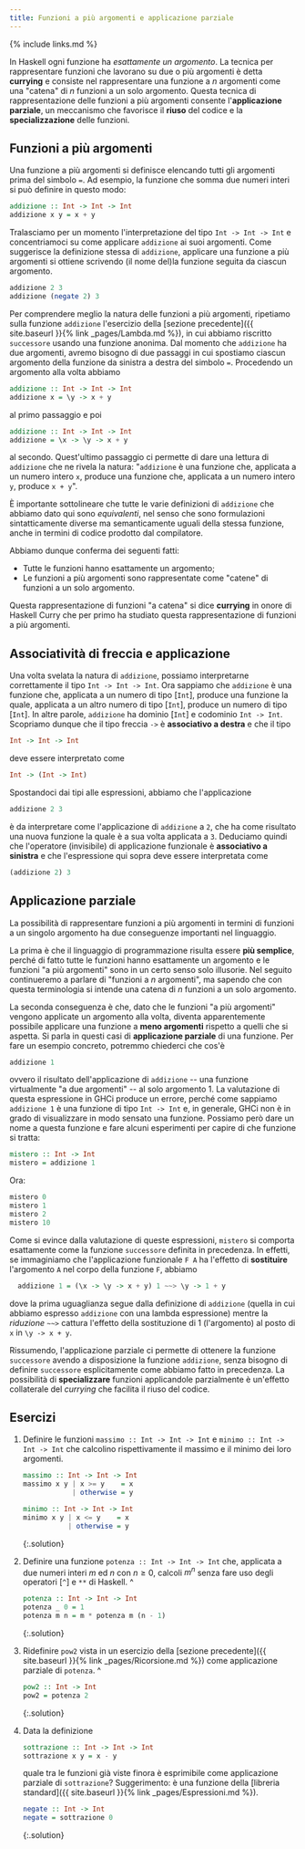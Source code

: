 ```yaml
---
title: Funzioni a più argomenti e applicazione parziale
---
```


{% include links.md %}

In Haskell ogni funzione ha *esattamente un argomento*. La tecnica
per rappresentare funzioni che lavorano su due o più argomenti è
detta **currying** e consiste nel rappresentare una funzione a $n$
argomenti come una "catena" di $n$ funzioni a un solo
argomento. Questa tecnica di rappresentazione delle funzioni a più
argomenti consente l'**applicazione parziale**, un meccanismo che
favorisce il **riuso** del codice e la **specializzazione** delle
funzioni.

## Funzioni a più argomenti

Una funzione a più argomenti si definisce elencando tutti gli
argomenti prima del simbolo `=`. Ad esempio, la funzione che somma
due numeri interi si può definire in questo modo:

``` haskell
addizione :: Int -> Int -> Int
addizione x y = x + y
```

Tralasciamo per un momento l'interpretazione del tipo `Int -> Int ->
Int` e concentriamoci su come applicare `addizione` ai suoi
argomenti. Come suggerisce la definizione stessa di `addizione`,
applicare una funzione a più argomenti si ottiene scrivendo (il nome
del)la funzione seguita da ciascun argomento.

```haskell
addizione 2 3
addizione (negate 2) 3
```

Per comprendere meglio la natura delle funzioni a più argomenti,
ripetiamo sulla funzione `addizione` l'esercizio della [sezione
precedente]({{ site.baseurl }}{% link _pages/Lambda.md %}), in cui
abbiamo riscritto `successore` usando una funzione anonima. Dal
momento che `addizione` ha due argomenti, avremo bisogno di due
passaggi in cui spostiamo ciascun argomento della funzione da
sinistra a destra del simbolo `=`. Procedendo un argomento alla
volta abbiamo

``` haskell
addizione :: Int -> Int -> Int
addizione x = \y -> x + y
```

al primo passaggio e poi

``` haskell
addizione :: Int -> Int -> Int
addizione = \x -> \y -> x + y
```

al secondo. Quest'ultimo passaggio ci permette di dare una lettura
di `addizione` che ne rivela la natura: "`addizione` è una funzione
che, applicata a un numero intero `x`, produce una funzione che,
applicata a un numero intero `y`, produce `x + y`".

È importante sottolineare che tutte le varie definizioni di
`addizione` che abbiamo dato qui sono *equivalenti*, nel senso che
sono formulazioni sintatticamente diverse ma semanticamente uguali
della stessa funzione, anche in termini di codice prodotto dal
compilatore.

Abbiamo dunque conferma dei seguenti fatti:

* Tutte le funzioni hanno esattamente un argomento;
* Le funzioni a più argomenti sono rappresentate come "catene" di
  funzioni a un solo argomento.

Questa rappresentazione di funzioni "a catena" si dice **currying**
in onore di Haskell Curry che per primo ha studiato questa
rappresentazione di funzioni a più argomenti.

## Associatività di freccia e applicazione

Una volta svelata la natura di `addizione`, possiamo interpretarne
correttamente il tipo `Int -> Int -> Int`. Ora sappiamo che
`addizione` è una funzione che, applicata a un numero di tipo [`Int`],
produce una funzione la quale, applicata a un altro numero di tipo
[`Int`], produce un numero di tipo [`Int`]. In altre parole, `addizione`
ha dominio [`Int`] e codominio `Int -> Int`. Scopriamo dunque che il
tipo freccia `->` è **associativo a destra** e che il tipo

``` haskell
Int -> Int -> Int
```

deve essere interpretato come

``` haskell
Int -> (Int -> Int)
```

Spostandoci dai tipi alle espressioni, abbiamo che l'applicazione

``` haskell
addizione 2 3
```

è da interpretare come l'applicazione di `addizione` a `2`, che ha
come risultato una nuova funzione la quale è a sua volta applicata a
`3`. Deduciamo quindi che l'operatore (invisibile) di applicazione
funzionale è **associativo a sinistra** e che l'espressione qui
sopra deve essere interpretata come

``` haskell
(addizione 2) 3
```

## Applicazione parziale

La possibilità di rappresentare funzioni a più argomenti in termini
di funzioni a un singolo argomento ha due conseguenze importanti nel
linguaggio.

La prima è che il linguaggio di programmazione risulta essere **più
semplice**, perché di fatto tutte le funzioni hanno esattamente un
argomento e le funzioni "a più argomenti" sono in un certo senso
solo illusorie. Nel seguito continueremo a parlare di "funzioni a
$n$ argomenti", ma sapendo che con questa terminologia si intende
una catena di $n$ funzioni a un solo argomento.

La seconda conseguenza è che, dato che le funzioni "a più argomenti"
vengono applicate un argomento alla volta, diventa apparentemente
possibile applicare una funzione a **meno argomenti** rispetto a
quelli che si aspetta. Si parla in questi casi di **applicazione
parziale** di una funzione. Per fare un esempio concreto, potremmo
chiederci che cos'è

``` haskell
addizione 1
```

ovvero il risultato dell'applicazione di `addizione` -- una funzione
virtualmente "a due argomenti" -- al solo argomento 1. La
valutazione di questa espressione in GHCi produce un errore, perché
come sappiamo `addizione 1` è una funzione di tipo `Int -> Int` e,
in generale, GHCi non è in grado di visualizzare in modo sensato una
funzione. Possiamo però dare un nome a questa funzione e fare alcuni
esperimenti per capire di che funzione si tratta:

``` haskell
mistero :: Int -> Int
mistero = addizione 1
```

Ora:

``` haskell
mistero 0
mistero 1
mistero 2
mistero 10
```

Come si evince dalla valutazione di queste espressioni, `mistero` si
comporta esattamente come la funzione `successore` definita in
precedenza. In effetti, se immaginiamo che l'applicazione funzionale
`F A` ha l'effetto di **sostituire** l'argomento `A` nel corpo della
funzione `F`, abbiamo

``` haskell
  addizione 1 = (\x -> \y -> x + y) 1 ~~> \y -> 1 + y
```

dove la prima uguaglianza segue dalla definizione di `addizione`
(quella in cui abbiamo espresso `addizione` con una lambda
espressione) mentre la *riduzione* `~~>` cattura l'effetto della
sostituzione di 1 (l'argomento) al posto di `x` in `\y -> x + y`.

Rissumendo, l'applicazione parziale ci permette di ottenere la
funzione `successore` avendo a disposizione la funzione `addizione`,
senza bisogno di definire `successore` esplicitamente come abbiamo
fatto in precedenza. La possibilità di **specializzare** funzioni
applicandole parzialmente è un'effetto collaterale del *currying*
che facilita il riuso del codice.

## Esercizi

1. Definire le funzioni `massimo :: Int -> Int -> Int` e `minimo ::
   Int -> Int -> Int` che calcolino rispettivamente il massimo e il
   minimo dei loro argomenti.
   ```haskell
   massimo :: Int -> Int -> Int
   massimo x y | x >= y    = x
               | otherwise = y

   minimo :: Int -> Int -> Int
   minimo x y | x <= y    = x
              | otherwise = y
   ```
   {:.solution}

2. Definire una funzione `potenza :: Int -> Int -> Int` che,
   applicata a due numeri interi $m$ ed $n$ con $n \geq 0$, calcoli
   $m^n$ senza fare uso degli operatori [`^`] e `**` di Haskell.
   ^
   ```haskell
   potenza :: Int -> Int -> Int
   potenza _ 0 = 1
   potenza m n = m * potenza m (n - 1)
   ```
   {:.solution}

3. Ridefinire `pow2` vista in un esercizio della [sezione
   precedente]({{ site.baseurl }}{% link _pages/Ricorsione.md %})
   come applicazione parziale di `potenza`.
   ^
   ```haskell
   pow2 :: Int -> Int
   pow2 = potenza 2
   ```
   {:.solution}

4. Data la definizione

   ```haskell
   sottrazione :: Int -> Int -> Int
   sottrazione x y = x - y
   ```

   quale tra le funzioni già viste finora è esprimibile come
   applicazione parziale di `sottrazione`? Suggerimento: è una
   funzione della [libreria standard]({{ site.baseurl }}{% link
   _pages/Espressioni.md %}).

   ```haskell
   negate :: Int -> Int
   negate = sottrazione 0
   ```
   {:.solution}
